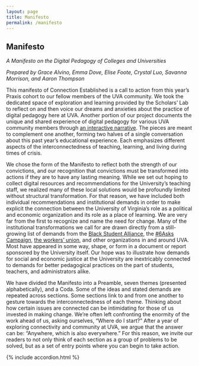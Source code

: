 ```yaml
---
layout: page
title: Manifesto
permalink: /manifesto
---
```

## Manifesto

<p><i>A Manifesto on the Digital Pedagogy of Colleges and Universities</i></p>
<p><i>Prepared by Grace Alvino, Emma Dove, Elise Foote, Crystal Luo, Savanna Morrison, and Aaron Thompson</i></p>

<p>This manifesto of Connection Established is a call to action from this year’s Praxis cohort to our fellow members of the UVA community. We took the dedicated space of exploration and learning provided by the Scholars’ Lab to reflect on and then voice our dreams and anxieties about the practice of digital pedagogy here at UVA. Another portion of our project documents the unique and shared experience of digital pedagogy for various UVA community members through <a href="/story">an interactive narrative</a>. The pieces are meant to complement one another, forming two halves of a single conversation about this past year’s educational experience. Each emphasizes different aspects of the interconnectedness of teaching, learning, and living during times of crisis.</p> 

<p>We chose the form of the Manifesto to reflect both the strength of our convictions, and our recognition that convictions must be transformed into actions if they are to have any lasting meaning. While we set out hoping to collect digital resources and recommendations for the University’s teaching staff, we realized many of these local solutions would be profoundly limited without structural transformation. For that reason, we have included both individual recommendations and institutional demands in order to make explicit the connection between the University of Virginia’s role as a political and economic organization and its role as a place of learning. We are very far from the first to recognize and name the need for change. Many of the institutional transformations we call for are drawn directly from a still-growing list of demands from the <a href="https://twitter.com/BSAatUVA/status/1267496865601290241?s=20">Black Student Alliance</a>, the <a href="https://docs.google.com/document/d/1qrFAM_DYhfJtHwj_B5Kf_P7fhmz25V7dUygXq_cZPkc/edit">#6Asks Campaign</a>, <a href="https://ucwva.org">the workers’ union</a>, and other organizations in and around UVA. Most have appeared in some way, shape, or form in a document or report sponsored by the University itself. Our hope was to illustrate how demands for social and economic justice at the University are inextricably connected to demands for better pedagogical practices on the part of students, teachers, and administrators alike.</p>

<p>We have divided the Manifesto into a Preamble, seven themes (presented alphabetically), and a Coda. Some of the ideas and stated demands are repeated across sections. Some sections link to and from one another to gesture towards the interconnectedness of each theme. Thinking about how certain issues are connected can be intimidating for those of us invested in making change. We’re often left confronting the enormity of the work ahead of us, asking ourselves, “Where do I start?” After a year of exploring connectivity and community at UVA, we argue that the answer can be: “Anywhere, which is also everywhere.” For this reason, we invite our readers to not only think of each section as a group of problems to be solved, but as a set of entry points where you can begin to take action.</p>

<!-- javascript for opening and closing the accordion -->
<script>
$(document).ready(function() {
$(function () {
    var $accordionSection = $(window.location.hash);
    console.log($accordionSection);
    if ($accordionSection.length > 0) {
       $(window).scrollTop($(window.location.hash).next().offset().top);
       $accordionSection.prop('checked', true);
    }
});
$('a').click(function() {
  $(window).scrollTop($($(this).attr('href')).next().offset().top);
  $($(this).attr('href')).prop('checked', true);
});
});

</script>
{% include accordion.html %}
